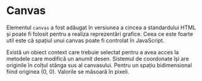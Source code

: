 # Canvas

Elementul `canvas` a fost adăugat în versiunea a cincea a standardului HTML și poate fi folosit pentru a realiza reprezentări grafice. Ceea ce este foarte util este că spațiul unui canvas poate fi controlat în JavaScript.

Există un obiect context care trebuie selectat pentru a avea acces la metodele care modifică un anumit desen. Sistemul de coordonate își are originile în colțul stânga sus al canvasului. Pentru un spațiu bidimensional fiind originea (0, 0). Valorile se măsoară în pixeli.

